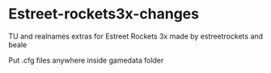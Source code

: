 # Estreet-rockets3x-changes
TU and realnames extras for Estreet Rockets 3x made by estreetrockets and beale

Put .cfg files anywhere inside gamedata folder
